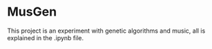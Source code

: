 MusGen
======

This project is an experiment with genetic algorithms and music, all is explained in the .ipynb file.
